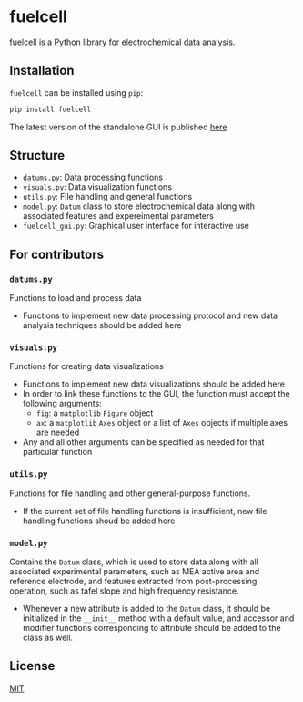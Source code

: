 # fuelcell
fuelcell is a Python library  for electrochemical data analysis.

## Installation
`fuelcell` can be installed using `pip`:

```bash
pip install fuelcell
```
The latest version of the standalone GUI is published [here](https://drive.google.com/drive/folders/1oKhBIiCk0m0kc0RRme3VpfQP41taH4C7?usp=sharing)

##  Structure
- `datums.py`: Data processing functions
- `visuals.py`: Data visualization functions
- `utils.py`: File handling and general functions
- `model.py`:  `Datum` class to store electrochemical data along with associated features  and expereimental parameters
- `fuelcell_gui.py`: Graphical user interface for interactive use

## For contributors
### `datums.py`
Functions to load and process data
* Functions to implement new data processing protocol and new data analysis techniques should be added here 

### `visuals.py`
Functions for creating data visualizations
* Functions to implement new data visualizations  should be added here
* In order to link these functions to the GUI,  the function must accept the following arguments:
    * `fig`: a `matplotlib` `Figure` object
    * `ax`: a `matplotlib` `Axes` object or a list of `Axes` objects if multiple axes are needed
* Any and all other arguments can be specified as needed for that particular function

### `utils.py`
Functions for file handling and other general-purpose functions. 
*  If the current set of file handling functions is insufficient, new file handling functions shoud be added here

###  `model.py`
Contains the `Datum` class, which is used to store data along with all associated experimental parameters, such as MEA active area and reference electrode, and features extracted from post-processing operation,  such as tafel slope and high frequency resistance.
* Whenever a new attribute is added to the `Datum` class, it should be initialized in the `__init__` method with a default value, and accessor and modifier functions corresponding to attribute should be added to the class as well. 

## License
[MIT](https://choosealicense.com/licenses/mit/) 